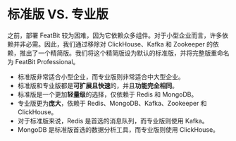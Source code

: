 # 标准版 VS. 专业版

之前，部署 FeatBit 较为困难，因为它依赖众多组件。对于小型企业而言，许多依赖并非必需。因此，我们通过移除对 ClickHouse、Kafka 和 Zookeeper 的依赖，推出了一个精简版。我们将这个精简版设为默认的标准版，并将完整版重命名为 FeatBit Professional。

* 标准版非常适合小型企业，而专业版则非常适合中大型企业。
* 标准版和专业版都是**可扩展且快速**的，并且**功能完全相同**。
* 标准版是一个更加**轻量级**的选择，仅依赖于 Redis 和 MongoDB。
* 专业版更为**庞大**，依赖于 Redis、MongoDB、Kafka、Zookeeper 和 ClickHouse。
* 对于标准版来说，Redis 是首选的消息队列，而专业版则使用 Kafka。
* MongoDB 是标准版首选的数据分析工具，而专业版则使用 ClickHouse。


